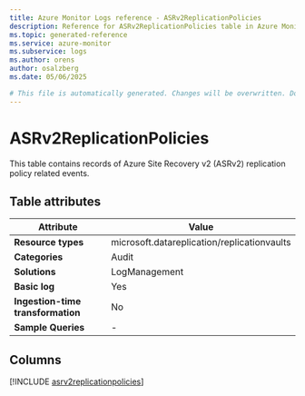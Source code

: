 ```yaml
---
title: Azure Monitor Logs reference - ASRv2ReplicationPolicies
description: Reference for ASRv2ReplicationPolicies table in Azure Monitor Logs.
ms.topic: generated-reference
ms.service: azure-monitor
ms.subservice: logs
ms.author: orens
author: osalzberg
ms.date: 05/06/2025

# This file is automatically generated. Changes will be overwritten. Do not change this file directly.
---
```


# ASRv2ReplicationPolicies

This table contains records of Azure Site Recovery v2 (ASRv2) replication policy related events.


## Table attributes

|Attribute|Value|
|---|---|
|**Resource types**|microsoft.datareplication/replicationvaults|
|**Categories**|Audit|
|**Solutions**| LogManagement|
|**Basic log**|Yes|
|**Ingestion-time transformation**|No|
|**Sample Queries**|-|



## Columns
  
[!INCLUDE [asrv2replicationpolicies](~/reusable-content/ce-skilling/azure/includes/azure-monitor/reference/tables/asrv2replicationpolicies-include.md)]
